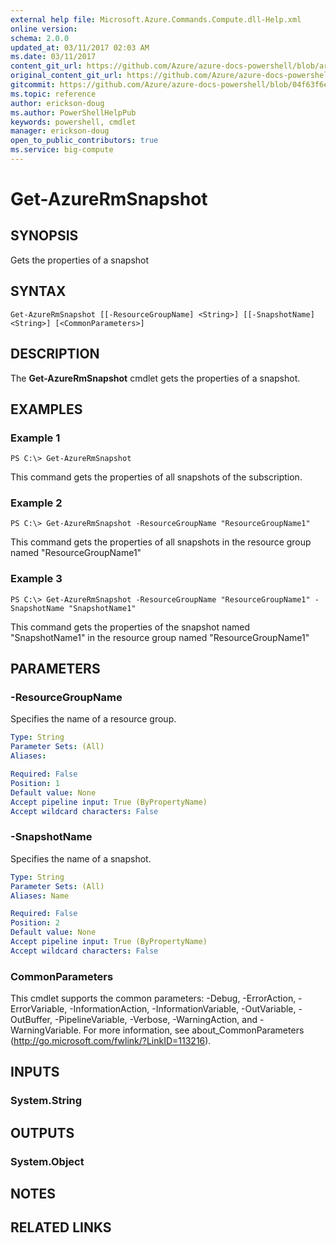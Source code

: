 ```yaml
---
external help file: Microsoft.Azure.Commands.Compute.dll-Help.xml
online version:
schema: 2.0.0
updated_at: 03/11/2017 02:03 AM
ms.date: 03/11/2017
content_git_url: https://github.com/Azure/azure-docs-powershell/blob/armsql/azureps-cmdlets-docs/ResourceManager/AzureRM.Compute/v2.8.0/Get-AzureRmSnapshot.md
original_content_git_url: https://github.com/Azure/azure-docs-powershell/blob/armsql/azureps-cmdlets-docs/ResourceManager/AzureRM.Compute/v2.8.0/Get-AzureRmSnapshot.md
gitcommit: https://github.com/Azure/azure-docs-powershell/blob/04f63f6e685743ace2c57eb157574e34e8610b1c
ms.topic: reference
author: erickson-doug
ms.author: PowerShellHelpPub
keywords: powershell, cmdlet
manager: erickson-doug
open_to_public_contributors: true
ms.service: big-compute
---
```


# Get-AzureRmSnapshot

## SYNOPSIS
Gets the properties of a snapshot

## SYNTAX

```
Get-AzureRmSnapshot [[-ResourceGroupName] <String>] [[-SnapshotName] <String>] [<CommonParameters>]
```

## DESCRIPTION
The **Get-AzureRmSnapshot** cmdlet gets the properties of a snapshot.

## EXAMPLES

### Example 1
```
PS C:\> Get-AzureRmSnapshot
```

This command gets the properties of all snapshots of the subscription.

### Example 2
```
PS C:\> Get-AzureRmSnapshot -ResourceGroupName "ResourceGroupName1"
```

This command gets the properties of all snapshots in the resource group named "ResourceGroupName1"

### Example 3
```
PS C:\> Get-AzureRmSnapshot -ResourceGroupName "ResourceGroupName1" -SnapshotName "SnapshotName1"
```

This command gets the properties of the snapshot named "SnapshotName1" in the resource group named "ResourceGroupName1"

## PARAMETERS

### -ResourceGroupName
Specifies the name of a resource group.

```yaml
Type: String
Parameter Sets: (All)
Aliases: 

Required: False
Position: 1
Default value: None
Accept pipeline input: True (ByPropertyName)
Accept wildcard characters: False
```

### -SnapshotName
Specifies the name of a snapshot.

```yaml
Type: String
Parameter Sets: (All)
Aliases: Name

Required: False
Position: 2
Default value: None
Accept pipeline input: True (ByPropertyName)
Accept wildcard characters: False
```

### CommonParameters
This cmdlet supports the common parameters: -Debug, -ErrorAction, -ErrorVariable, -InformationAction, -InformationVariable, -OutVariable, -OutBuffer, -PipelineVariable, -Verbose, -WarningAction, and -WarningVariable. For more information, see about_CommonParameters (http://go.microsoft.com/fwlink/?LinkID=113216).

## INPUTS

### System.String

## OUTPUTS

### System.Object

## NOTES

## RELATED LINKS

